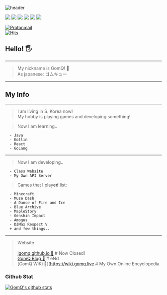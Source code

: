 ![header](https://capsule-render.vercel.app/api?type=waving&color=gradient&height=300&section=header&text=Hello!&fontSize=70&desc=iGomQ%20Github)

<div>
  <img src="https://img.shields.io/badge/JAVA-007396?style=for-the-badge&logo=java&logoColor=white">
  <img src="https://img.shields.io/badge/javascript-F7DF1E?style=for-the-badge&logo=javascript&logoColor=black">
  <img src="https://img.shields.io/badge/html-E34F26?style=for-the-badge&logo=html5&logoColor=white">
  <img src="https://img.shields.io/badge/github-181717?style=for-the-badge&logo=github&logoColor=white">
  <img src="https://img.shields.io/badge/linux-FCC624?style=for-the-badge&logo=linux&logoColor=black">
  <img src="https://img.shields.io/badge/node.js-0db60d?style=for-the-badge&logo=node.js&logoColor=darkgreen">
</div>

[![Protonmail](https://img.shields.io/badge/ProtonMail-8B89CC?style=for-the-badge&logo=protonmail&logoColor=white&link=mailto:gomqn@pm.me)](mailto:gomqn@pm.me)
<br/>[![Hits](https://hits.seeyoufarm.com/api/count/incr/badge.svg?url=https%3A%2F%2Fgithub.com%2FGom0927%2FGom0927&count_bg=%2379C83D&title_bg=%23555555&icon=&icon_color=%23E7E7E7&title=hits&edge_flat=false)](https://hits.seeyoufarm.com)

## Hello! 🖐️
- - -

> My nickname is GomQ! 🐻 <br/>
> As japanese: ゴムキュー 

- - -

## My Info
- - -

> I am living in S. Korea now! <br/>
> My hobby is playing games and developing something! <br/>

> Now I am learning..
  ```
    - Java
    - Kotlin
    - React
    - GoLang
  ```
- - -

> Now I am developing..
  ```
    - Class Website
    - My Own API Server
  ```

> Games that I play**ed** list:
  ```
    - Minecraft
    - Muse Dash
    - A Dance of Fire and Ice
    - Blue Archive
    - MapleStory
    - Genshin Impact
    - Amogus
    - DJMax Respect V
    + and few things..
  ```
- - -
> Website <br/>
> <br/>
> [igomq.github.io 🐻](https://gomq.me) # Now Closed! <br/>
> [GomQ Blog 📘](http://blog.gomq.me) # eNd <br/>
> [GomQ WiKi 📖](https://wiki.gomq.live # My Own Online Encyclopedia

### Github Stat
[![GomQ's github stats](https://github-readme-stats.vercel.app/api?username=igomq)](https://github.com/anuraghazra/github-readme-stats)
